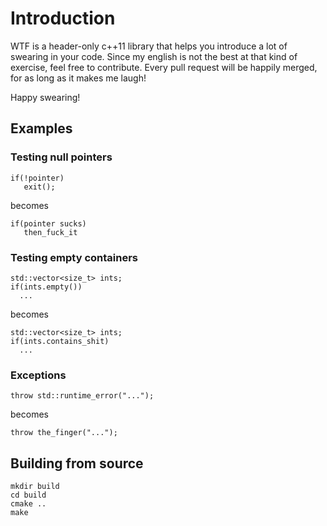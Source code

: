 # Introduction
WTF is a header-only c++11 library that helps you introduce a lot of swearing in your code. Since my english is not the best at that kind of exercise, feel free to contribute. Every pull request will be happily merged, for as long as it makes me laugh!

Happy swearing!

## Examples
### Testing null pointers

```
if(!pointer)
   exit();
```
becomes
```
if(pointer sucks)
   then_fuck_it
```

### Testing empty containers

```
std::vector<size_t> ints;
if(ints.empty())
  ...
```
becomes
```
std::vector<size_t> ints;
if(ints.contains_shit)
  ...
```

### Exceptions

```
throw std::runtime_error("...");
```
becomes
```
throw the_finger("...");
```

## Building from source

```
mkdir build
cd build
cmake ..
make
```
